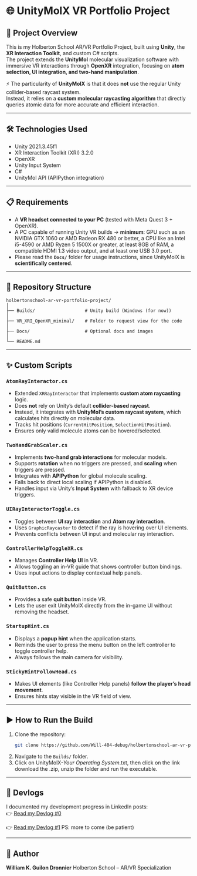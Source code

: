 # 🌐 UnityMolX VR Portfolio Project

## 📖 Project Overview
This is my Holberton School AR/VR Portfolio Project, built using **Unity**, the **XR Interaction Toolkit**, and custom C# scripts.  
The project extends the **UnityMol** molecular visualization software with immersive VR interactions through **OpenXR** integration, focusing on **atom selection, UI integration, and two-hand manipulation**.

⚡ The particularity of **UnityMolX** is that it does **not** use the regular Unity collider-based raycast system.  
Instead, it relies on a **custom molecular raycasting algorithm** that directly queries atomic data for more accurate and efficient interaction.

---

## 🛠️ Technologies Used
- Unity 2021.3.45f1
- XR Interaction Toolkit (XRI) 3.2.0  
- OpenXR  
- Unity Input System  
- C#  
- UnityMol API (APIPython integration)  

---

## 📋 Requirements
- A **VR headset connected to your PC** (tested with Meta Quest 3 + OpenXR).  
- A PC capable of running Unity VR builds → **minimum**: GPU such as an NVIDIA GTX 1060 or AMD Radeon RX 480 or better, a CPU like an Intel i5-4590 or AMD Ryzen 5 1500X or greater, at least 8GB of RAM, a compatible HDMI 1.3 video output, and at least one USB 3.0 port.
- Please read the **`Docs/`** folder for usage instructions, since UnityMolX is **scientifically centered**.

---

## 📂 Repository Structure
```plaintext
holbertonschool-ar-vr-portfolio-project/
│
├── Builds/                   # Unity build (Windows (for now))
│
├── VR_XRI_OpenXR_minimal/    # Folder to request view for the code
│
├── Docs/                     # Optional docs and images
│
└── README.md
```

---

## ✨ Custom Scripts

### `AtomRayInteractor.cs`
- Extended `XRRayInteractor` that implements **custom atom raycasting** logic.
- Does **not** rely on Unity’s default **collider-based raycast**.
- Instead, it integrates with **UnityMol’s custom raycast system**, which calculates hits directly on molecular data.
- Tracks hit positions (`CurrentHitPosition`, `SelectionHitPosition`).
- Ensures only valid molecule atoms can be hovered/selected.

### `TwoHandGrabScaler.cs`
- Implements **two-hand grab interactions** for molecular models.
- Supports **rotation** when no triggers are pressed, and **scaling** when triggers are pressed.
- Integrates with **APIPython** for global molecule scaling.
- Falls back to direct local scaling if APIPython is disabled.
- Handles input via Unity’s **Input System** with fallback to XR device triggers.

### `UIRayInteractorToggle.cs`
- Toggles between **UI ray interaction** and **Atom ray interaction**.
- Uses `GraphicRaycaster` to detect if the ray is hovering over UI elements.
- Prevents conflicts between UI input and molecular ray interaction.

### `ControllerHelpToggleXR.cs`
- Manages **Controller Help UI** in VR.
- Allows toggling an in-VR guide that shows controller button bindings.
- Uses input actions to display contextual help panels.

### `QuitButton.cs`
- Provides a safe **quit button** inside VR.
- Lets the user exit UnityMolX directly from the in-game UI without removing the headset.

### `StartupHint.cs`
- Displays a **popup hint** when the application starts.
- Reminds the user to press the menu button on the left controller to toggle controller help.
- Always follows the main camera for visibility.

### `StickyHintFollowHead.cs`
- Makes UI elements (like Controller Help panels) **follow the player’s head movement**.
- Ensures hints stay visible in the VR field of view.

---

## ▶️ How to Run the Build
1. Clone the repository:  
   ```bash
   git clone https://github.com/Will-404-debug/holbertonschool-ar-vr-portfolio-project.git
   ```
2. Navigate to the `Builds/` folder.  
3. Click on UnityMolX-*Your Operating System*.txt, then click on the link download the .zip, unzip the folder and run the executable.  

---

## 📓 Devlogs
I documented my development progress in LinkedIn posts:  
👉 [Read my Devlog #0](https://www.linkedin.com/pulse/unitymolx-vr-devlog-0-first-steps-scientific-william-guilon-dronnier-rh7ue/?trackingId=NOumVZNI%2BGdLEe6Zh5lsfw%3D%3D)

👉 [Read my Devlog #1](https://www.linkedin.com/pulse/unitymolx-vr-devlog-1-william-guilon-dronnier-gxgle/)
PS: more to come (be patient)

---

## 👤 Author
**William K. Guilon Dronnier**
Holberton School – AR/VR Specialization


